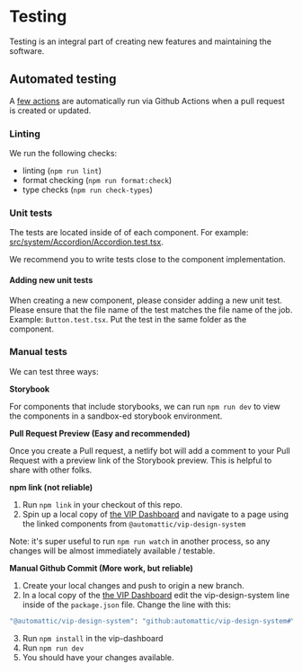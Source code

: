 # Testing

Testing is an integral part of creating new features and maintaining the software.

## Automated testing

A [few actions](https://github.com/Automattic/vip-design-system/tree/trunk/.github/workflows) are automatically run via Github Actions when a pull request is created or updated.

### Linting

We run the following checks:

- linting (`npm run lint`)
- format checking (`npm run format:check`)
- type checks (`npm run check-types`)

### Unit tests

The tests are located inside of of each component. For example: [src/system/Accordion/Accordion.test.tsx](https://github.com/Automattic/vip-design-system/tree/trunk/src/system/Accordion/Accordion.test.tsx).

We recommend you to write tests close to the component implementation.

#### Adding new unit tests

When creating a new component, please consider adding a new unit test. Please ensure that the file name of the test matches the file name of the job. Example: `Button.test.tsx`. Put the test in the same folder as the component.

### Manual tests

We can test three ways:

**Storybook**

For components that include storybooks, we can run `npm run dev` to view the components in a sandbox-ed storybook environment.

**Pull Request Preview (Easy and recommended)**

Once you create a Pull request, a netlify bot will add a comment to your Pull Request with a preview link of the Storybook preview. This is helpful to share with other folks.

**npm link (not reliable)**

1. Run `npm link` in your checkout of this repo.
2. Spin up a local copy of [the VIP Dashboard](https://github.com/automattic/vip-dashboard) and navigate to a page using the linked components from `@automattic/vip-design-system`

Note: it's super useful to run `npm run watch` in another process, so any changes will be almost immediately available / testable.

**Manual Github Commit (More work, but reliable)**

1. Create your local changes and push to origin a new branch.
2. In a local copy of the [the VIP Dashboard](https://github.com/automattic/vip-dashboard) edit the vip-design-system line inside of the `package.json` file. Change the line with this:

```bash
"@automattic/vip-design-system": "github:automattic/vip-design-system#YOUR_PUSHED_COMMIT_HASH",
```

3. Run `npm install` in the vip-dashboard
4. Run `npm run dev`
5. You should have your changes available.
